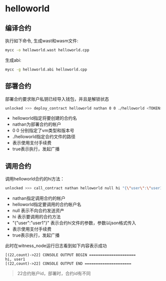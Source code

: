 # helloworld

## 编译合约

执行如下命令, 生成wast和wasm文件:

```bash
mycc -o helloworld.wast helloworld.cpp
```

生成abi:

```bash
mycc -g helloworld.abi helloworld.cpp
```

## 部署合约

部署合约要求账户私钥已经导入钱包，并且是解锁状态

```bash
unlocked >>> deploy_contract helloworld nathan 0 0 ./helloworld <TOKEN> true
```

* helloworld指定将要创建的合约名
* nathan为部署合约的帐户
* 0 0 分别指定了vm类型和版本号
* ./helloworld指定合约文件的路径
* <TOKEN>表示使用<TOKEN>支付手续费
* true表示执行，发起广播

## 调用合约

调用helloworld合约的hi方法：

```bash
unlocked >>> call_contract nathan helloworld null hi "{\"user\":\"user1\"}" <TOKEN> true
```

* nathan指定调用合约的帐户
* helloworld指定要调用的合约帐户名
* null 表示不向合约发送资产
* hi 表示要调用的合约方法
* "{\"user\":\"user1\"}" 表示合约hi文件的参数，参数以json格式传入
* <TOKEN>表示使用<TOKEN>支付手续费
* true表示执行，发起广播

此时在witness_node运行日志看到如下内容表示成功

```text
[(22,count)->22] CONSOLE OUTPUT BEGIN =====================
hi, user1
[(22,count)->22] CONSOLE OUTPUT END =====================
```

> 22合约账户id，部署时，合约id有不同
